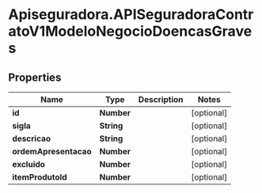 # Apiseguradora.APISeguradoraContratoV1ModeloNegocioDoencasGraves

## Properties
Name | Type | Description | Notes
------------ | ------------- | ------------- | -------------
**id** | **Number** |  | [optional] 
**sigla** | **String** |  | [optional] 
**descricao** | **String** |  | [optional] 
**ordemApresentacao** | **Number** |  | [optional] 
**excluido** | **Number** |  | [optional] 
**itemProdutoId** | **Number** |  | [optional] 


